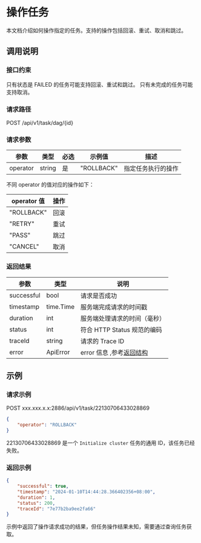 # 操作任务

本文档介绍如何操作指定的任务。支持的操作包括回滚、重试、取消和跳过。

## 调用说明

### 接口约束

只有状态是 FAILED 的任务可能支持回滚、重试和跳过。
只有未完成的任务可能支持取消。

### 请求路径

POST /api/v1/task/dag/{id}

### 请求参数

| 参数 | 类型 | 必选 | 示例值 | 描述 |
| --- | --- | --- | --- | --- |
| operator | string | 是 | "ROLLBACK" | 指定任务执行的操作 |

不同 operator 的值对应的操作如下：

| operator 值 | 操作 |
| --- | --- |
| "ROLLBACK" | 回滚 |
| "RETRY" | 重试 |
| "PASS" | 跳过 |
| "CANCEL" | 取消 |

### 返回结果

| 参数 | 类型 | 说明 |
| --- | --- | --- |
| successful | bool | 请求是否成功 |
| timestamp | time.Time | 服务端完成请求的时间戳 |
| duration | int | 服务端处理请求的时间（毫秒） |
| status | int | 符合 HTTP Status 规范的编码 |
| traceId | string | 请求的 Trace ID |
| error | ApiError | error 信息 ,参考[返回结构](100.api-call-intro.md##返回结构) |

## 示例

### 请求示例

POST xxx.xxx.x.x:2886/api/v1/task/22130706433028869

```json
{
    "operator": "ROLLBACK"
}
```

22130706433028869 是一个 `Initialize cluster` 任务的通用 ID，该任务已经失败。

### 返回示例

```json
{
    "successful": true,
    "timestamp": "2024-01-10T14:44:28.366402356+08:00",
    "duration": 1,
    "status": 200,
    "traceId": "7e77b2ba9ee2fa66"
}
```

示例中返回了操作请求成功的结果，但任务操作结果未知，需要通过查询任务获取。
